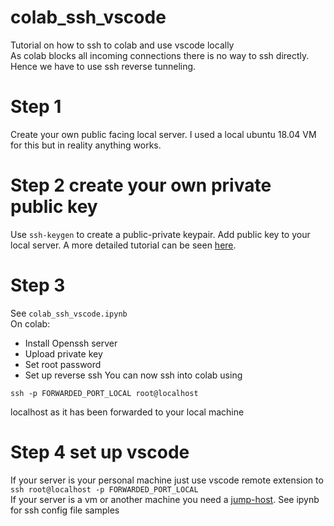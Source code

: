 # colab_ssh_vscode
Tutorial on how to ssh to colab and use vscode locally\
As colab blocks all incoming connections there is no way to ssh directly.\
Hence we have to use ssh reverse tunneling.

# Step 1
Create your own public facing local server. I used a local ubuntu 18.04 VM for this but in reality anything works.
# Step 2 create your own private public key
Use `ssh-keygen` to create a public-private keypair. Add public key to your local server. A more detailed tutorial can be seen [here](https://www.digitalocean.com/community/tutorials/how-to-set-up-ssh-keys-on-ubuntu-1604).
# Step 3
See `colab_ssh_vscode.ipynb`\
On colab:
* Install Openssh server
* Upload private key
* Set root password
* Set up reverse ssh
You can now ssh into colab using 
```
ssh -p FORWARDED_PORT_LOCAL root@localhost 
```
localhost as it has been forwarded to your local machine
# Step 4 set up vscode
If your server is your personal machine just use vscode remote extension to `ssh root@localhost -p FORWARDED_PORT_LOCAL`\
If your server is a vm or another machine you need a [jump-host](https://code.visualstudio.com/blogs/2019/10/03/remote-ssh-tips-and-tricks#_proxycommand).
See ipynb for ssh config file samples
